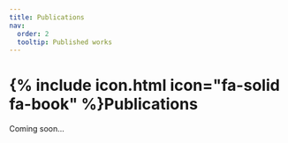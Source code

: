 ```yaml
---
title: Publications
nav:
  order: 2
  tooltip: Published works
---
```


# {% include icon.html icon="fa-solid fa-book" %}Publications

Coming soon...

<!-- {% include section.html %}

## Highlighted

{% include citation.html lookup="Open collaborative writing with Manubot" style="rich" %}

{% include section.html %}

## All

{% include search-box.html %}

{% include search-info.html %}

{% include list.html data="citations" component="citation" style="rich" %} -->
